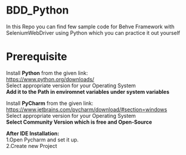 # BDD_Python
In this Repo you can find few sample code for Behve Framework with SeleniumWebDriver using Python which you can practice it out yourself 


# Prerequisite
Install <b>Python</b> from the given link:<br>
https://www.python.org/downloads/ <br>
Select appropriate version for your Operating System<br>
<b>Add it to the Path in enviromnet variables under system variables</b><br>

Install <b>PyCharm</b> from the given link:<br>
https://www.jetbrains.com/pycharm/download/#section=windows <br>
Select appropriate version for your Operating System<br>
<b>Select Community Version which is free and Open-Source</b>

<b>After IDE Installation:</b><br>
1.Open Pycharm and set it up.<br>
2.Create new Project
